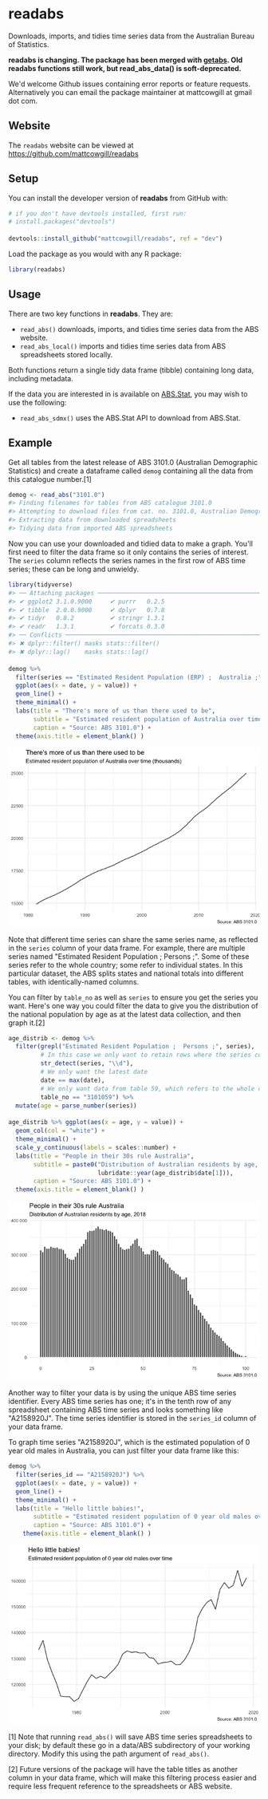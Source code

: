 
<!-- README.md is generated from README.Rmd. Please edit that file -->
readabs
=======

Downloads, imports, and tidies time series data from the Australian Bureau of Statistics.

**readabs is changing. The package has been merged with [getabs](https://github.com/mattcowgill/getabs). Old readabs functions still work, but read\_abs\_data() is soft-deprecated.**

We'd welcome Github issues containing error reports or feature requests. Alternatively you can email the package maintainer at mattcowgill at gmail dot com.

Website
-------

The `readabs` website can be viewed at <https://github.com/mattcowgill/readabs>

Setup
-----

You can install the developer version of **readabs** from GitHub with:

``` r
# if you don't have devtools installed, first run:
# install.packages("devtools")

devtools::install_github("mattcowgill/readabs", ref = "dev")
```

Load the package as you would with any R package:

``` r
library(readabs)
```

Usage
-----

There are two key functions in **readabs**. They are:

-   `read_abs()` downloads, imports, and tidies time series data from the ABS website.
-   `read_abs_local()` imports and tidies time series data from ABS spreadsheets stored locally.

Both functions return a single tidy data frame (tibble) containing long data, including metadata.

If the data you are interested in is available on [ABS.Stat](http://stat.data.abs.gov.au), you may wish to use the following:

-   `read_abs_sdmx()` uses the ABS.Stat API to download from ABS.Stat.

Example
-------

Get all tables from the latest release of ABS 3101.0 (Australian Demographic Statistics) and create a dataframe called `demog` containing all the data from this catalogue number.[1]

``` r
demog <- read_abs("3101.0")
#> Finding filenames for tables from ABS catalogue 3101.0
#> Attempting to download files from cat. no. 3101.0, Australian Demographic Statistics
#> Extracting data from downloaded spreadsheets
#> Tidying data from imported ABS spreadsheets
```

Now you can use your downloaded and tidied data to make a graph. You'll first need to filter the data frame so it only contains the series of interest. The `series` column reflects the series names in the first row of ABS time series; these can be long and unwieldy.

``` r
library(tidyverse)
#> ── Attaching packages ───────────────────────────────────────────────────────────── tidyverse 1.2.1 ──
#> ✔ ggplot2 3.1.0.9000     ✔ purrr   0.2.5     
#> ✔ tibble  2.0.0.9000     ✔ dplyr   0.7.8     
#> ✔ tidyr   0.8.2          ✔ stringr 1.3.1     
#> ✔ readr   1.3.1          ✔ forcats 0.3.0
#> ── Conflicts ──────────────────────────────────────────────────────────────── tidyverse_conflicts() ──
#> ✖ dplyr::filter() masks stats::filter()
#> ✖ dplyr::lag()    masks stats::lag()

demog %>%
  filter(series == "Estimated Resident Population (ERP) ;  Australia ;") %>%
  ggplot(aes(x = date, y = value)) +
  geom_line() +
  theme_minimal() +
  labs(title = "There's more of us than there used to be",
       subtitle = "Estimated resident population of Australia over time (thousands)",
       caption = "Source: ABS 3101.0") +
  theme(axis.title = element_blank() )
```

![](README-erp-line-1.png)

Note that different time series can share the same series name, as reflected in the `series` column of your data frame. For example, there are multiple series named "Estimated Resident Population ; Persons ;". Some of these series refer to the whole country; some refer to individual states. In this particular dataset, the ABS splits states and national totals into different tables, with identically-named columns.

You can filter by `table_no` as well as `series` to ensure you get the series you want. Here's one way you could filter the data to give you the distribution of the national population by age as at the latest data collection, and then graph it.[2]

``` r
age_distrib <- demog %>%
  filter(grepl("Estimated Resident Population ;  Persons ;", series),
         # In this case we only want to retain rows where the series contains a digit
         str_detect(series, "\\d"),
         # We only want the latest date
         date == max(date),
         # We only want data from table 59, which refers to the whole country
         table_no == "3101059") %>% 
  mutate(age = parse_number(series)) 

age_distrib %>% ggplot(aes(x = age, y = value)) +
  geom_col(col = "white") +
  theme_minimal() +
  scale_y_continuous(labels = scales::number) +
  labs(title = "People in their 30s rule Australia",
       subtitle = paste0("Distribution of Australian residents by age, ",
                         lubridate::year(age_distrib$date[1])),
       caption = "Source: ABS 3101.0") +
  theme(axis.title = element_blank() )
```

![](README-erp-byage-bar-1.png)

Another way to filter your data is by using the unique ABS time series identifier. Every ABS time series has one; it's in the tenth row of any spreadsheet containing ABS time series and looks something like "A2158920J". The time series identifier is stored in the `series_id` column of your data frame.

To graph time series "A2158920J", which is the estimated population of 0 year old males in Australia, you can just filter your data frame like this:

``` r
demog %>%
  filter(series_id == "A2158920J") %>%
  ggplot(aes(x = date, y = value)) +
  geom_line() +
  theme_minimal() +
  labs(title = "Hello little babies!",
       subtitle = "Estimated resident population of 0 year old males over time",
       caption = "Source: ABS 3101.0") +
    theme(axis.title = element_blank() )
```

![](README-erp-babies-line-1.png)

[1] Note that running `read_abs()` will save ABS time series spreadsheets to your disk; by default these go in a data/ABS subdirectory of your working directory. Modify this using the path argument of `read_abs()`.

[2] Future versions of the package will have the table titles as another column in your data frame, which will make this filtering process easier and require less frequent reference to the spreadsheets or ABS website.
